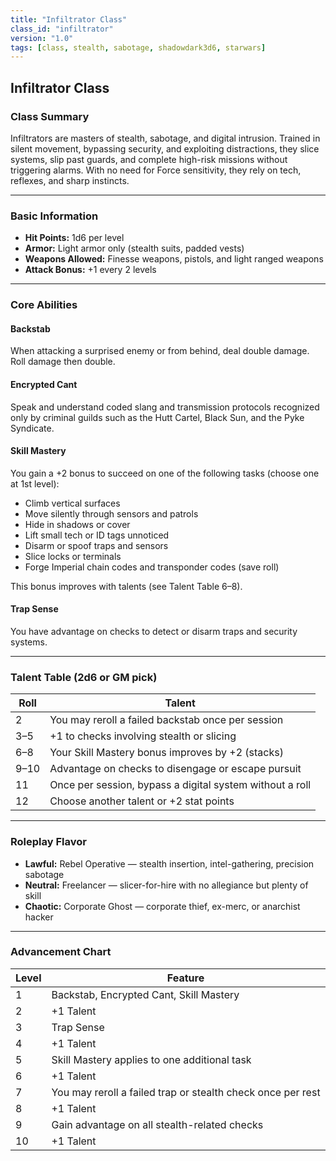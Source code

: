 ```yaml
---
title: "Infiltrator Class"
class_id: "infiltrator"
version: "1.0"
tags: [class, stealth, sabotage, shadowdark3d6, starwars]
---
```


## Infiltrator Class

### Class Summary

Infiltrators are masters of stealth, sabotage, and digital intrusion. Trained in silent movement, bypassing security, and exploiting distractions, they slice systems, slip past guards, and complete high-risk missions without triggering alarms. With no need for Force sensitivity, they rely on tech, reflexes, and sharp instincts.

---

### Basic Information

- **Hit Points:** 1d6 per level  
- **Armor:** Light armor only (stealth suits, padded vests)  
- **Weapons Allowed:** Finesse weapons, pistols, and light ranged weapons  
- **Attack Bonus:** +1 every 2 levels  

---

### Core Abilities

#### Backstab

When attacking a surprised enemy or from behind, deal double damage. Roll damage then double.

#### Encrypted Cant

Speak and understand coded slang and transmission protocols recognized only by criminal guilds such as the Hutt Cartel, Black Sun, and the Pyke Syndicate.

#### Skill Mastery

You gain a +2 bonus to succeed on one of the following tasks (choose one at 1st level):

- Climb vertical surfaces  
- Move silently through sensors and patrols  
- Hide in shadows or cover  
- Lift small tech or ID tags unnoticed  
- Disarm or spoof traps and sensors  
- Slice locks or terminals  
- Forge Imperial chain codes and transponder codes (save roll)  

This bonus improves with talents (see Talent Table 6–8).

#### Trap Sense

You have advantage on checks to detect or disarm traps and security systems.

---

### Talent Table (2d6 or GM pick)

| Roll | Talent |
|------|--------|
| 2    | You may reroll a failed backstab once per session |
| 3–5  | +1 to checks involving stealth or slicing |
| 6–8  | Your Skill Mastery bonus improves by +2 (stacks) |
| 9–10 | Advantage on checks to disengage or escape pursuit |
| 11   | Once per session, bypass a digital system without a roll |
| 12   | Choose another talent or +2 stat points |

---

### Roleplay Flavor

- **Lawful:** Rebel Operative — stealth insertion, intel-gathering, precision sabotage  
- **Neutral:** Freelancer — slicer-for-hire with no allegiance but plenty of skill  
- **Chaotic:** Corporate Ghost — corporate thief, ex-merc, or anarchist hacker  

---

### Advancement Chart

| Level | Feature |
|-------|---------|
| 1     | Backstab, Encrypted Cant, Skill Mastery |
| 2     | +1 Talent |
| 3     | Trap Sense |
| 4     | +1 Talent |
| 5     | Skill Mastery applies to one additional task |
| 6     | +1 Talent |
| 7     | You may reroll a failed trap or stealth check once per rest |
| 8     | +1 Talent |
| 9     | Gain advantage on all stealth-related checks |
| 10    | +1 Talent |
